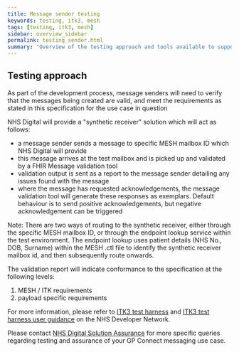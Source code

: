 ```yaml
---
title: Message sender testing
keywords: testing, itk3, mesh
tags: [testing, itk3, mesh]
sidebar: overview_sidebar
permalink: testing_sender.html
summary: "Overview of the testing approach and tools available to support and assure message senders"
---
```


## Testing approach ##

As part of the development process, message senders will need to verify that the messages being created are valid, and meet the requirements as stated in this specification for the use case in question

NHS Digital will provide a "synthetic receiver" solution which will act as follows:

- a message sender sends a message to specific MESH mailbox ID which NHS Digital will provide
- this message arrives at the test mailbox and is picked up and validated by a FHIR Message validation tool 
- validation output is sent as a report to the message sender detailing any issues found with the message
- where the message has requested acknowledgements, the message validation tool will generate these responses as exemplars. Default behaviour is to send positive acknowledgements, but negative acknowledgement can be triggered
 
Note: There are two ways of routing to the synthetic receiver, either through the specific MESH mailbox ID, or through the endpoint lookup service within the test environment. The endpoint lookup uses patient details (NHS No., DOB, Surname) within the MESH .ctl file to identify the synthetic receiver mailbox id, and then subsequently route onwards.

The validation report will indicate conformance to the specification at the following levels:
1. MESH / ITK requirements
2. payload specific requirements

For more information, please refer to [ITK3 test harness](https://developer.nhs.uk/itk3-test-harness/) and [ITK3 test harness user guidance](https://developer.nhs.uk/wp-content/uploads/2018/07/NHS-Digital-ITK3-TestHarness-UserGuidance-v1.0.pdf) on the NHS Developer Network.

Please contact [NHS Digital Solution Assurance](https://digital.nhs.uk/services/solution-assurance) for more specific queries regarding testing and assurance of your GP Connect messaging use case.

